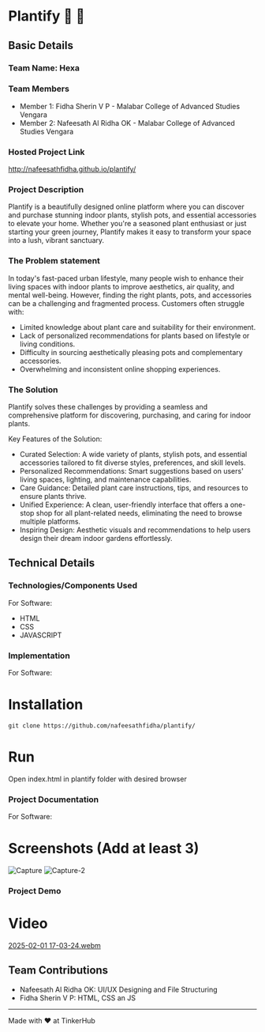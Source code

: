 # Plantify 🌱 🎯


## Basic Details
### Team Name: Hexa


### Team Members
- Member 1: Fidha Sherin V P - Malabar College of Advanced Studies Vengara
- Member 2: Nafeesath Al Ridha OK - Malabar College of Advanced Studies Vengara


### Hosted Project Link
http://nafeesathfidha.github.io/plantify/

### Project Description
Plantify is a beautifully designed online platform where you can discover and purchase stunning indoor plants, stylish pots, and essential accessories to elevate your home. Whether you're a seasoned plant enthusiast or just starting your green journey, Plantify makes it easy to transform your space into a lush, vibrant sanctuary.

### The Problem statement
In today's fast-paced urban lifestyle, many people wish to enhance their living spaces with indoor plants to improve aesthetics, air quality, and mental well-being. However, finding the right plants, pots, and accessories can be a challenging and fragmented process. Customers often struggle with:
- Limited knowledge about plant care and suitability for their environment.
- Lack of personalized recommendations for plants based on lifestyle or living conditions.
- Difficulty in sourcing aesthetically pleasing pots and complementary accessories.
- Overwhelming and inconsistent online shopping experiences.


### The Solution
Plantify solves these challenges by providing a seamless and comprehensive platform for discovering, purchasing, and caring for indoor plants.

Key Features of the Solution:

- Curated Selection: A wide variety of plants, stylish pots, and essential accessories tailored to fit diverse styles, preferences, and skill levels.
- Personalized Recommendations: Smart suggestions based on users' living spaces, lighting, and maintenance capabilities.
- Care Guidance: Detailed plant care instructions, tips, and resources to ensure plants thrive.
- Unified Experience: A clean, user-friendly interface that offers a one-stop shop for all plant-related needs, eliminating the need to browse multiple platforms.
- Inspiring Design: Aesthetic visuals and recommendations to help users design their dream indoor gardens effortlessly.


## Technical Details
### Technologies/Components Used
For Software:
- HTML
- CSS
- JAVASCRIPT

### Implementation
For Software:
# Installation
```
git clone https://github.com/nafeesathfidha/plantify/
```

# Run
Open index.html in plantify folder with desired browser

### Project Documentation
For Software:

# Screenshots (Add at least 3)
![Capture](https://github.com/user-attachments/assets/b66564af-1b9d-4c78-bad8-d6ed8c7b088b)
![Capture-2](https://github.com/user-attachments/assets/6c5884d7-b067-4fb3-b0fb-317ee9ac4d86)


### Project Demo
# Video
[2025-02-01 17-03-24.webm](https://github.com/user-attachments/assets/d0d12613-1b82-4d38-a5cb-a5a6c3acadb4)


## Team Contributions
- Nafeesath Al Ridha OK: UI/UX Designing and File Structuring
- Fidha Sherin V P: HTML, CSS an JS

---
Made with ❤️ at TinkerHub
